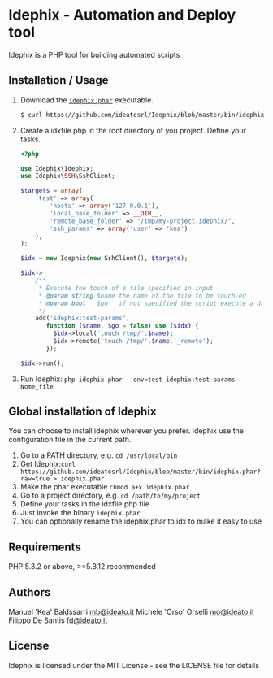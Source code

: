 Idephix - Automation and Deploy tool
====================================

Idephix is a PHP tool for building automated scripts

Installation / Usage
--------------------

1. Download the [`idephix.phar`](https://github.com/ideatosrl/Idephix/blob/master/bin/idephix.phar?raw=true) executable.

    ``` sh
    $ curl https://github.com/ideatosrl/Idephix/blob/master/bin/idephix.phar?raw=true >idephix.phar
    ```


2. Create a idxfile.php in the root directory of you project. Define your tasks.

    ``` php
    <?php
    
    use Idephix\Idephix;
    use Idephix\SSH\SshClient;
    
    $targets = array(
        'test' => array(
            'hosts' => array('127.0.0.1'),
            'local_base_folder' => __DIR__,
            'remote_base_folder' => "/tmp/my-project.idephix/",
            'ssh_params' => array('user' => 'kea')
        ),
    );
    
    $idx = new Idephix(new SshClient(), $targets);
    
    $idx->
        /**
         * Execute the touch of a file specified in input
         * @param string $name the name of the file to be touch-ed
         * @param bool   $go   if not specified the script execute a dry-run
         */
        add('idephix:test-params',
           function ($name, $go = false) use ($idx) {
             $idx->local('touch /tmp/'.$name);
             $idx->remote('touch /tmp/'.$name.'_remote');
           });
    
    $idx->run();

    ```

3. Run Idephix: `php idephix.phar --env=test idephix:test-params Nome_file`

Global installation of Idephix
----------------------------------------

You can choose to install idephix wherever you prefer. Idephix use the configuration file in the current path.

1. Go to a PATH directory, e.g. `cd /usr/local/bin`
2. Get Idephix:`curl https://github.com/ideatosrl/Idephix/blob/master/bin/idephix.phar?raw=true > idephix.phar`
3. Make the phar executable `chmod a+x idephix.phar`
4. Go to a project directory, e.g. `cd /path/to/my/project`
5. Define your tasks in the idxfile.php file
5. Just invoke the binary `idephix.phar`
6. You can optionally rename the idephix.phar to idx to make it easy to use

Requirements
------------

PHP 5.3.2 or above, >=5.3.12 recommended

Authors
-------

Manuel 'Kea' Baldssarri <mb@ideato.it>
Michele 'Orso' Orselli <mo@ideato.it>
Filippo De Santis <fd@ideato.it>

License
-------

Idephix is licensed under the MIT License - see the LICENSE file for details
